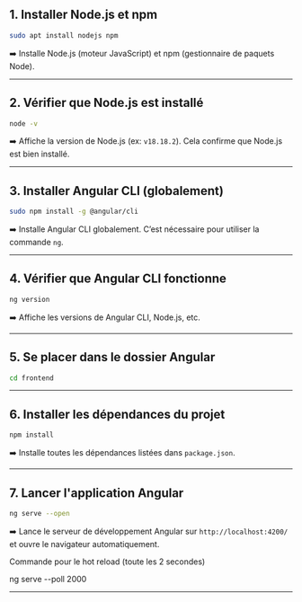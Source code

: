 ## 1. Installer Node.js et npm

```bash
sudo apt install nodejs npm
```

➡️ Installe Node.js (moteur JavaScript) et npm (gestionnaire de paquets Node).

---

## 2. Vérifier que Node.js est installé

```bash
node -v
```

➡️ Affiche la version de Node.js (ex: `v18.18.2`). Cela confirme que Node.js est bien installé.

---

## 3. Installer Angular CLI (globalement)

```bash
sudo npm install -g @angular/cli
```

➡️ Installe Angular CLI globalement. C’est nécessaire pour utiliser la commande `ng`.

---

## 4. Vérifier que Angular CLI fonctionne

```bash
ng version
```

➡️ Affiche les versions de Angular CLI, Node.js, etc.

---

## 5. Se placer dans le dossier Angular

```bash
cd frontend
```

---

## 6. Installer les dépendances du projet

```bash
npm install
```

➡️ Installe toutes les dépendances listées dans `package.json`.

---

## 7. Lancer l'application Angular

```bash
ng serve --open
```

➡️ Lance le serveur de développement Angular sur `http://localhost:4200/` et ouvre le navigateur automatiquement.

Commande pour le hot reload (toute les 2 secondes)

ng serve --poll 2000

---